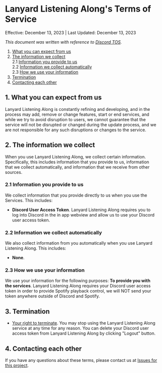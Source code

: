# Lanyard Listening Along's Terms of Service
Effective: December 13, 2023 | Last Updated: December 13, 2023

_This document was written with reference to [Discord TOS](https://discord.com/terms)._

1. [What you can expect from us](#1-what-you-can-expect-from-us)
2. [The information we collect](#2-the-information-we-collect)  
2.1 [Information you provide to us](#21-information-you-provide-to-us)  
2.2 [Information we collect automatically](#22-information-we-collect-automatically)  
2.3 [How we use your information](#23-how-we-use-your-information)  
3. [Termination](#3-termination)
4. [Contacting each other](#4-contacting-each-other)

## 1. What you can expect from us
Lanyard Listening Along is constantly refining and developing, and in the process may add, remove or change features, start or end services, and while we try to avoid disruption to users, we cannot guarantee that the service will not be disrupted or changed during the update process, and we are not responsible for any such disruptions or changes to the service.

## 2. The information we collect
When you use Lanyard Listening Along, we collect certain information. Specifically, this includes information that you provide to us, information that we collect automatically, and information that we receive from other sources.
### 2.1 Information you provide to us
We collect information that you provide directly to us when you use the Services. This includes:
* **Discord User Access Token**. Lanyard Listening Along requires you to log into Discord in the in app webview and allow us to use your Discord user access token.
### 2.2 Information we collect automatically
We also collect information from you automatically when you use Lanyard Listening Along. This includes:
* **None**.
### 2.3 How we use your information
We use your information for the following purposes:
**To provide you with the services**. Lanyard Listening Along requires your Discord user access token in order to provide Spotify playback control, we will NOT send your token anywhere outside of Discord and Spotify.

## 3. Termination
* <ins>Your right to terminate</ins>. You may stop using the Lanyard Listening Along service at any time for any reason. You can delete your Discord user access token from Lanyard Listening Along by clicking "Logout" button.

## 4. Contacting each other
If you have any questions about these terms, please contact us at [Issues for this project](https://github.com/NightFeather0615/lanyard_listening_along/issues).
